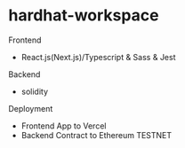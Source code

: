 # hardhat-workspace

Frontend
 - React.js(Next.js)/Typescript & Sass & Jest

Backend
 - solidity

Deployment
 - Frontend App to Vercel
 - Backend Contract to Ethereum TESTNET
